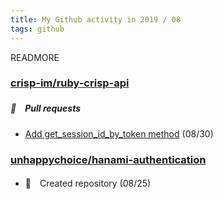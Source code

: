 ```yaml
---
title: My Github activity in 2019 / 08
tags: github
---
```


READMORE



### [crisp-im/ruby-crisp-api](https://github.com/crisp-im/ruby-crisp-api)







##### 📁　Pull requests

- [Add get_session_id_by_token method](https://github.com/crisp-im/ruby-crisp-api/pull/6) (08/30)





### [unhappychoice/hanami-authentication](https://github.com/unhappychoice/hanami-authentication)





- 🎉　Created repository (08/25)






